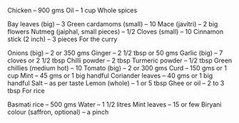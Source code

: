 Chicken – 900 gms
Oil – 1 cup
Whole spices

Bay leaves (big) – 3
Green cardamoms (small) – 10
Mace (javitri) – 2 big flowers
Nutmeg (jaiphal, small pieces) – 1/2
Cloves (small) – 10
Cinnamon stick (2 inch) – 3 pieces
For the curry

Onions (big) – 2 or 350 gms
Ginger – 2 1/2 tbsp or 50 gms
Garlic (big) – 7 cloves or 2 1/2 tbsp
Chilli powder – 2 tbsp
Turmeric powder – 1/2 tbsp
Green chillies (medium hot) – 10
Tomato (big) – 2 or 300 gms
Curd – 150 gms or 1 cup
Mint – 45 gms or 1 big handful
Coriander leaves – 40 gms or 1 big handful
Salt – as per taste
Lemon (whole) – 1 or 5 tbsp
Ghee or oil – 2 to 3 tbsp
For rice

Basmati rice – 500 gms
Water – 1 1/2 litres
Mint leaves – 15 or few
Biryani colour (saffron, optional) – a pinch